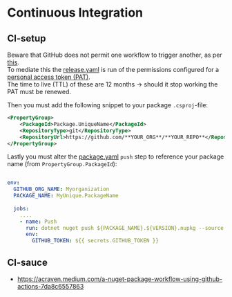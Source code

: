 # **Continuous Integration**

## **CI-setup**

Beware that GitHub does not permit one workflow to trigger another, as per [this](). \
To mediate this the [release.yaml](./workflows/release.yaml) is run of the permissions configured for a [personal access token (PAT)](https://docs.github.com/en/authentication/keeping-your-account-and-data-secure/creating-a-personal-access-token). \
The time to live (TTL) of these are 12 months -> should it stop working the PAT must be renewed.

Then you must add the following snippet to your package `.csproj`-file:

```xml
<PropertyGroup>
    <PackageId>Package.UniqueName</PackageId>
    <RepositoryType>git</RepositoryType>
    <RepositoryUrl>https://github.com/**YOUR_ORG**/**YOUR_REPO**</RepositoryUrl>
</PropertyGroup>
```

Lastly you must alter the [package.yaml](./workflows/package.yaml) `push` step to reference your package name (from `PropertyGroup.PackageId`):

```yaml

env:
  GITHUB_ORG_NAME: Myorganization
  PACKAGE_NAME: MyUnique.PackageName
  
  jobs:
    ....
    - name: Push
      run: dotnet nuget push ${PACKAGE_NAME}.${VERSION}.nupkg --source https://nuget.pkg.github.com/${GITHUB_ORG_NAME}/index.json --api-key ${GITHUB_TOKEN}
      env:
        GITHUB_TOKEN: ${{ secrets.GITHUB_TOKEN }}
```

## **CI-sauce**

- https://acraven.medium.com/a-nuget-package-workflow-using-github-actions-7da8c6557863